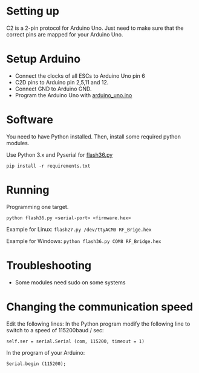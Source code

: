 # Setting up

C2 is a 2-pin protocol for Arduino Uno. Just need to make sure that the correct pins are mapped for your Arduino Uno.  

# Setup Arduino
- Connect the clocks of all ESCs to Arduino Uno pin 6
- C2D pins to Arduino pin 2,5,11 and 12. 
- Connect GND to Arduino GND.
- Program the Arduino Uno with [arduino_uno.ino](prog/arduino_uno/arduino_uno.ino)

# Software

You need to have Python installed.  Then, install some required python modules.

Use Python 3.x and Pyserial for [flash36.py](https://github.com/christophe94700/efm8-arduino-programmer/blob/master/flash36.py)

```
pip install -r requirements.txt
```

# Running

Programming one target.

```
python flash36.py <serial-port> <firmware.hex>
```

Example for Linux: 
```flash27.py /dev/ttyACM0 RF_Brige.hex```

Example for Windows: 
```python flash36.py COM8 RF_Bridge.hex```


# Troubleshooting

- Some modules need sudo on some systems

# Changing the communication speed


Edit the following lines:
In the Python program modify the following line to switch to a speed of 115200baud / sec:

    self.ser = serial.Serial (com, 115200, timeout = 1)
In the program of your Arduino:

    Serial.begin (115200);

